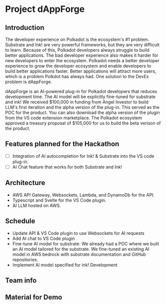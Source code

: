 # Project dAppForge

## Introduction

The developer experience on Polkadot is the ecosystem's #1 problem. Substrate and Ink! are very powerful frameworks, but they are very difficult to learn. Because of this, Polkadot developers always struggle to build better applications. The bad developer experience also makes it harder for new developers to enter the ecosystem. Polkadot needs a better developer experience to grow the developer ecosystem and enable developers to build better applications faster. Better applications will attract more users, which is a problem Polkdot has always had. One solution to the DevEx problem is dAppForge.

dAppForge is an AI-powered plug-in for Polkadot developers that reduces development time. The AI model will be explicitly fine-tuned for substrate and ink! We received $100,000 in funding from Angel Investor to build LLM's first iteration and the alpha version of the plug-in. This served as the POC for the product. You can also download the alpha version of the plugin from the VS code extension marketplace. The Polkadot ecosystem approved a treasury proposal of $105,000 for us to build the beta verison of the product.

## Features planned for the Hackathon

- [ ] Integration of AI autocompletion for Ink! & Substrate into the VS code plug-in.
- [ ] AI Chat feature that works for both Substrate and Ink!

## Architecture

- AWS API Gateway, Websockets, Lambda, and DynamoDb for the API.
- Typescript and Svelte for the VS Code plugin.
- AI LLM hosted on AWS.

## Schedule

- Update API & VS Code plugin to use Websockets for AI requests
- Add AI chat to VS Code plugin
- Fine-tune AI model for substrate: We already had a POC where we built an AI model tailored for the substrate. We fine-tuned an existing AI model in AWS bedrock with substrate documentation and GitHub repositories.
- Implement AI model specified for ink! Development

## Team info

## Material for Demo
